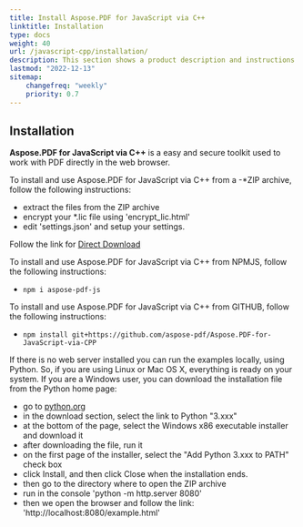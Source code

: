 ```yaml
---
title: Install Aspose.PDF for JavaScript via C++
linktitle: Installation
type: docs
weight: 40
url: /javascript-cpp/installation/
description: This section shows a product description and instructions for installing Aspose.PDF for JavaScript via C++.
lastmod: "2022-12-13"
sitemap:
    changefreq: "weekly"
    priority: 0.7
---
```


## Installation

**Aspose.PDF for JavaScript via C++** is a easy and secure toolkit used to work with PDF directly in the web browser.

To install and use Aspose.PDF for JavaScript via C++ from a -*ZIP archive, follow the following instructions:

- extract the files from the ZIP archive
- encrypt your *.lic file using 'encrypt_lic.html'
- edit  'settings.json' and setup your settings.

Follow the link for [Direct Download](https://releases.aspose.com/pdf/javascriptcpp/)

To install and use Aspose.PDF for JavaScript via C++ from NPMJS, follow the following instructions:

- `npm i aspose-pdf-js`

To install and use Aspose.PDF for JavaScript via C++ from GITHUB, follow the following instructions:

- `npm install git+https://github.com/aspose-pdf/Aspose.PDF-for-JavaScript-via-CPP`

If there is no web server installed you can run the examples locally, using Python. So, if you are using Linux or Mac OS X, everything is ready on your system. If you are a Windows user, you can download the installation file from the Python home page:

- go to [python.org](https://www.python.org/)
- in the download section, select the link to Python "3.xxx"
- at the bottom of the page, select the Windows x86 executable installer and download it
- after downloading the file, run it
- on the first page of the installer, select the "Add Python 3.xxx to PATH" check box
- click Install, and then click Close when the installation ends.
- then go to the directory where to open the ZIP archive
- run in the console 'python -m http.server 8080'
- then we open the browser and follow the link: 'http://localhost:8080/example.html'

